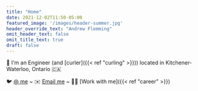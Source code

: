 ```yaml
---
title: "Home"
date: 2021-12-02T11:50-05:00
featured_image: '/images/header-summer.jpg'
header_override_text: "Andrew Flemming"
omit_header_text: false
omit_title_text: true
draft: false
---
```

👋 I'm an Engineer (and [curler]({{< ref "curling" >}})) located in Kitchener-Waterloo, Ontario 🇨🇦

🐦 [@ me](http://twitter.com/aflemm) ~ ✉️ [Email me](mailto:contact@andrewflemming.net) ~ 🧑‍💻 [Work with me]({{< ref "career" >}})
